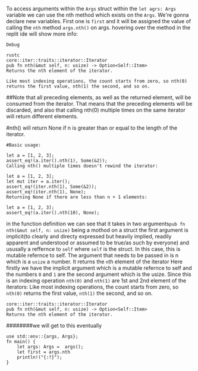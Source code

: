 To access arguments within the `Args` struct within the `let agrs: Args` variable we can use the nth method which exists on the `Args`. We're gonna declare new variables. First one is `first` and it will be assigned the value of calling the `nth` method `args.nth()` on args. hovering over the method in the replit ide will show more info:
```this method takes 1 argument but 0 arguments were supplied
Debug

rustc
core::iter::traits::iterator::Iterator
pub fn nth(&mut self, n: usize) -> Option<Self::Item>
Returns the nth element of the iterator.

Like most indexing operations, the count starts from zero, so nth(0) returns the first value, nth(1) the second, and so on.
```

##Note that all preceding elements, as well as the returned element, will be consumed from the iterator. That means that the preceding elements will be discarded, and also that calling nth(0) multiple times on the same iterator will return different elements.

#nth() will return None if n is greater than or equal to the length of the iterator.
```Examples
#Basic usage:

let a = [1, 2, 3];
assert_eq!(a.iter().nth(1), Some(&2));
Calling nth() multiple times doesn't rewind the iterator:

let a = [1, 2, 3];
let mut iter = a.iter();
assert_eq!(iter.nth(1), Some(&2));
assert_eq!(iter.nth(1), None);
Returning None if there are less than n + 1 elements:

let a = [1, 2, 3];
assert_eq!(a.iter().nth(10), None);
```
in the function definition we can see that it takes in two arguments`pub fn nth(&mut self, n: usize)` being a mothod on a struct the first argument is implicit(to clearly and directy expressed but heavily implied, readily apparent and understood or assumed to be true/as such by everyone) and ususally a reffernce to `self` where `self` is the struct. In this case, this is mutable refernce to self. The argument that needs to be passed in is n which is a `usize`  a number. It returns the `n`th element of the iterator
Here firstly we have the implicit argument which is a mutable refernce to self and the numbers `0` and `1` are the second argument which is the usize. Since this is an indexing operation `nth(0)` and `nth(1)` are 1st and 2nd element of the iterators:
Like most indexing operations, the count starts from zero, so `nth(0)` returns the first value, `nth(1)` the second, and so on. 
```definition
core::iter::traits::iterator::Iterator
pub fn nth(&mut self, n: usize) -> Option<Self::Item>
Returns the nth element of the iterator.
```
########we will get to this eventually
```accessing
use std::env::{args, Args};
fn main() {
	let args: Args =  args();
	let first = args.nth
	println!("{:?}");
}
```